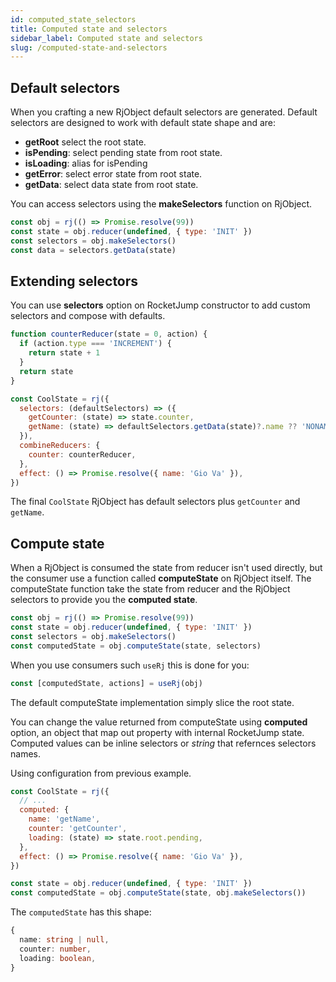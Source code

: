 ```yaml
---
id: computed_state_selectors
title: Computed state and selectors
sidebar_label: Computed state and selectors
slug: /computed-state-and-selectors
---
```


## Default selectors

When you crafting a new RjObject default selectors are generated.
Default selectors are designed to work with default state shape and are:

- **getRoot** select the root state.
- **isPending**: select pending state from root state.
- **isLoading**: alias for isPending
- **getError**: select error state from root state.
- **getData**: select data state from root state.

You can access selectors using the **makeSelectors** function on RjObject.

```js {3}
const obj = rj(() => Promise.resolve(99))
const state = obj.reducer(undefined, { type: 'INIT' })
const selectors = obj.makeSelectors()
const data = selectors.getData(state)
```

## Extending selectors

You can use **selectors** option on RocketJump constructor to add custom selectors and compose with defaults.

```js
function counterReducer(state = 0, action) {
  if (action.type === 'INCREMENT') {
    return state + 1
  }
  return state
}

const CoolState = rj({
  selectors: (defaultSelectors) => ({
    getCounter: (state) => state.counter,
    getName: (state) => defaultSelectors.getData(state)?.name ?? 'NONAME',
  }),
  combineReducers: {
    counter: counterReducer,
  },
  effect: () => Promise.resolve({ name: 'Gio Va' }),
})
```

The final `CoolState` RjObject has default selectors plus `getCounter` and `getName`.

## Compute state

When a RjObject is consumed the state from reducer isn't used directly, but the consumer use a function called **computeState** on RjObject itself.
The computeState function take the state from reducer and the RjObject selectors to provide you the **computed state**.

```js
const obj = rj(() => Promise.resolve(99))
const state = obj.reducer(undefined, { type: 'INIT' })
const selectors = obj.makeSelectors()
const computedState = obj.computeState(state, selectors)
```

When you use consumers such `useRj` this is done for you:

```js
const [computedState, actions] = useRj(obj)
```

The default computeState implementation simply slice the root state.

You can change the value returned from computeState using **computed** option, an object that map out property with internal RocketJump state.
Computed values can be inline selectors or _string_ that refernces selectors names.

Using configuration from previous example.

```js {3-7}
const CoolState = rj({
  // ...
  computed: {
    name: 'getName',
    counter: 'getCounter',
    loading: (state) => state.root.pending,
  },
  effect: () => Promise.resolve({ name: 'Gio Va' }),
})

const state = obj.reducer(undefined, { type: 'INIT' })
const computedState = obj.computeState(state, obj.makeSelectors())
```

The `computedState` has this shape:

```ts
{
  name: string | null,
  counter: number,
  loading: boolean,
}
```
